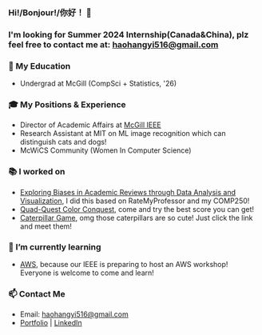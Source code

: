 ### Hi!/Bonjour!/你好！ 👋
### I'm looking for Summer 2024 Internship(Canada&China), plz feel free to contact me at: haohangyi516@gmail.com

<!--
**HathawayQAQ/HathawayQAQ** is a ✨ _special_ ✨ repository because its `README.md` (this file) appears on your GitHub profile.
-->
### 🏫 My Education
- Undergrad at McGill (CompSci + Statistics, '26)
### 🎓 My Positions & Experience
- Director of Academic Affairs at [McGill IEEE](https://ieeemcgill.com/)
- Research Assistant at MIT on ML image recognition which can distinguish cats and dogs!
- McWiCS Community (Women In Computer Science)
### 📚 I worked on
- [Exploring Biases in Academic Reviews through Data Analysis and Visualization](https://github.com/HathawayQAQ/Exploring-Biases-in-Academic-Reviews-through-Data-Analysis-and-Visualization), I did this based on RateMyProfessor and my COMP250!
- [Quad-Quest Color Conquest](https://github.com/HathawayQAQ/Quad-Quest-Color-Conquest), come and try the best score you can get! 
- [Caterpillar Game](https://github.com/HathawayQAQ/Caterpillar-Game), omg those caterpillars are so cute! Just click the link and meet them!
### 🌱 I’m currently learning
- [AWS](https://github.com/aws/aws-cli), because our IEEE is preparing to host an AWS workshop! Everyone is welcome to come and learn!
### 📫 Contact Me
-  Email: haohangyi516@gmail.com
- [Portfolio](http://hangyihao.me:32045/) | [LinkedIn](https://www.linkedin.com/in/hangyihao/)


